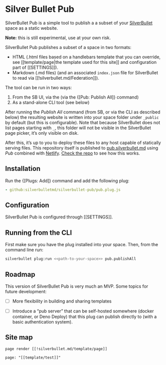 # Silver Bullet Pub
SilverBullet Pub is a simple tool to publish a a subset of your [SilverBullet](https://silverbullet.md) space as a static website. 

**Note:** this is still experimental, use at your own risk.

SilverBullet Pub publishes a subset of a space in two formats:
- HTML (.html files based on a handlebars template that you can override, see [[template/page|the template used for this site]] and configuration part of [[SETTINGS]]).
- Markdown (.md files) (and an associated `index.json` file for SilverBullet to read via [[!silverbullet.md/Federation]]).

The tool can be run in two ways:
1. From the SB UI, via the (via the {[Pub: Publish All]} command)
2. As a stand-alone CLI tool (see below)

After running the _Publish All_ command (from SB, or via the CLI as described below) the resulting website is written into your space folder under `_public` by default (but this is configurable). Note that because SilverBullet does not list pages starting with `_`, this folder will not be visible in the SilverBullet page picker, it’s only visible on disk.

After this, it’s up to you to deploy these files to any host capable of statically serving files. This repository itself is published to
[pub.silverbullet.md](https://pub.silverbullet.md) using _Pub_ combined with [Netlify](https://netlify.com/).
[Check the repo](https://github.com/silverbulletmd/silverbullet-pub/blob/main/netlify.toml) to see how this works.

## Installation
Run the {[Plugs: Add]} command and add the following plug:
```yaml
- github:silverbulletmd/silverbullet-pub/pub.plug.js
```

## Configuration
SilverBullet Pub is configured through [[SETTINGS]].

## Running from the CLI
First make sure you have the plug installed into your space. Then, from the command line run:

```bash
silverbullet plug:run <<path-to-your-space>> pub.publishAll
```

## Roadmap
This version of SilverBullet Pub is very much an MVP. Some topics for future development:
- [ ] More flexibility in building and sharing templates
- [ ] Introduce a “pub server” that can be self-hosted somewhere (docker container, or Deno Deploy) that this plug can publish directly to (with a basic authentication system).



## Site map
```query
page render [[!silverbullet.md/template/page]]
```

```template
page: "[[template/test]]"
```

